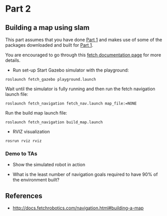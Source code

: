 # Part 2
## Building a map using slam

This part assumes that you have done [Part 1](./part_1.md) and makes use of some of the packages downloaded and built for [Part 1](./part_1.md).

You are encouraged to go through this [fetch documentation page](http://docs.fetchrobotics.com/navigation.html#building-a-map) for more details.


- Run set-up
Start Gazebo simulator with the playground:
```
roslaunch fetch_gazebo playground.launch
```

Wait until the simulator is fully running and then run the fetch navigation launch file:
```
roslaunch fetch_navigation fetch_nav.launch map_file:=NONE
```

Run the build map launch file:
```
roslaunch fetch_navigation build_map.launch
```

- RVIZ visualization
```
rosrun rviz rviz
```

### Demo to TAs
- Show the simulated robot in action

- What is the least number of navigation goals required to have 90% of the environment built?


## References
- http://docs.fetchrobotics.com/navigation.html#building-a-map
